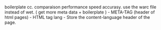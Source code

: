 boilerplate cc. 
comparaison performance speed accurasy.
use the warc file instead of wet. ( get more meta data + boilerplate ) 
    - META-TAG (header of html pages) 
    - HTML tag lang
    - Store the content-language header of the page.
